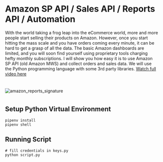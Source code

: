 # Amazon SP API / Sales API / Reports API / Automation
With the world taking a frog leap into the eCommerce world, more and more people start selling their products on Amazon. However, once you start hitting the mass scale and you have orders coming every minute, it can be hard to get a grasp of all the data. The basic Amazon dashboards are limited, and you will soon find yourself using proprietary tools charging hefty monthly subscriptions. I will show you how easy it is to use Amazon SP API (old Amazon MWS) and collect orders and sales data. We will use the Python programming language with some 3rd party libraries.
[Watch full video here](https://youtu.be/tT22lCVguCE)

#
![amazon_reports_signature](https://user-images.githubusercontent.com/32365708/193262233-001f455a-33f4-49e1-8b54-7f166df22711.jpg)
#


## Setup Python Virtual Environment
```buildoutcfg
pipenv install
pipenv shell
```
## Running Script

```buildoutcfg
# fill credentials in keys.py
python script.py
```
